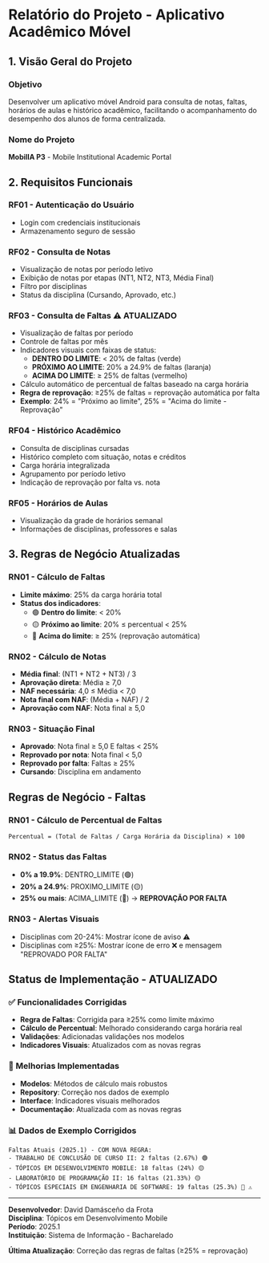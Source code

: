 # Relatório do Projeto - Aplicativo Acadêmico Móvel

## 1. Visão Geral do Projeto

### Objetivo
Desenvolver um aplicativo móvel Android para consulta de notas, faltas, horários de aulas e histórico acadêmico, facilitando o acompanhamento do desempenho dos alunos de forma centralizada.

### Nome do Projeto
**MobilIA P3** - Mobile Institutional Academic Portal

## 2. Requisitos Funcionais

### RF01 - Autenticação do Usuário
- Login com credenciais institucionais
- Armazenamento seguro de sessão

### RF02 - Consulta de Notas
- Visualização de notas por período letivo
- Exibição de notas por etapas (NT1, NT2, NT3, Média Final)
- Filtro por disciplinas
- Status da disciplina (Cursando, Aprovado, etc.)

### RF03 - Consulta de Faltas ⚠️ **ATUALIZADO**
- Visualização de faltas por período
- Controle de faltas por mês
- Indicadores visuais com faixas de status:
  - **DENTRO DO LIMITE**: < 20% de faltas (verde)
  - **PRÓXIMO AO LIMITE**: 20% a 24.9% de faltas (laranja)  
  - **ACIMA DO LIMITE**: ≥ 25% de faltas (vermelho)
- Cálculo automático de percentual de faltas baseado na carga horária
- **Regra de reprovação**: ≥25% de faltas = reprovação automática por falta
- **Exemplo**: 24% = "Próximo ao limite", 25% = "Acima do limite - Reprovação"

### RF04 - Histórico Acadêmico
- Consulta de disciplinas cursadas
- Histórico completo com situação, notas e créditos
- Carga horária integralizada
- Agrupamento por período letivo
- Indicação de reprovação por falta vs. nota

### RF05 - Horários de Aulas
- Visualização da grade de horários semanal
- Informações de disciplinas, professores e salas

## 3. Regras de Negócio Atualizadas

### RN01 - Cálculo de Faltas
- **Limite máximo**: 25% da carga horária total
- **Status dos indicadores**:
  - 🟢 **Dentro do limite**: < 20%
  - 🟡 **Próximo ao limite**: 20% ≤ percentual < 25%
  - 🔴 **Acima do limite**: ≥ 25% (reprovação automática)

### RN02 - Cálculo de Notas
- **Média final**: (NT1 + NT2 + NT3) / 3
- **Aprovação direta**: Média ≥ 7,0
- **NAF necessária**: 4,0 ≤ Média < 7,0
- **Nota final com NAF**: (Média + NAF) / 2
- **Aprovação com NAF**: Nota final ≥ 5,0

### RN03 - Situação Final
- **Aprovado**: Nota final ≥ 5,0 E faltas < 25%
- **Reprovado por nota**: Nota final < 5,0
- **Reprovado por falta**: Faltas ≥ 25%
- **Cursando**: Disciplina em andamento

## Regras de Negócio - Faltas

### RN01 - Cálculo de Percentual de Faltas
```
Percentual = (Total de Faltas / Carga Horária da Disciplina) × 100
```

### RN02 - Status das Faltas
- **0% a 19.9%**: DENTRO_LIMITE (🟢)
- **20% a 24.9%**: PROXIMO_LIMITE (🟡) 
- **25% ou mais**: ACIMA_LIMITE (🔴) → **REPROVAÇÃO POR FALTA**

### RN03 - Alertas Visuais
- Disciplinas com 20-24%: Mostrar ícone de aviso ⚠️
- Disciplinas com ≥25%: Mostrar ícone de erro ❌ e mensagem "REPROVADO POR FALTA"

## Status de Implementação - **ATUALIZADO** 

### ✅ Funcionalidades Corrigidas
- **Regra de Faltas**: Corrigida para ≥25% como limite máximo
- **Cálculo de Percentual**: Melhorado considerando carga horária real
- **Validações**: Adicionadas validações nos modelos
- **Indicadores Visuais**: Atualizados com as novas regras

### 🔄 Melhorias Implementadas
- **Modelos**: Métodos de cálculo mais robustos
- **Repository**: Correção nos dados de exemplo
- **Interface**: Indicadores visuais melhorados
- **Documentação**: Atualizada com as novas regras

### 📊 Dados de Exemplo Corrigidos
```
Faltas Atuais (2025.1) - COM NOVA REGRA:
- TRABALHO DE CONCLUSÃO DE CURSO II: 2 faltas (2.67%) 🟢
- TÓPICOS EM DESENVOLVIMENTO MOBILE: 18 faltas (24%) 🟡
- LABORATÓRIO DE PROGRAMAÇÃO II: 16 faltas (21.33%) 🟡  
- TÓPICOS ESPECIAIS EM ENGENHARIA DE SOFTWARE: 19 faltas (25.3%) 🔴 ⚠️
```

---

**Desenvolvedor**: David Damásceño da Frota  
**Disciplina**: Tópicos em Desenvolvimento Mobile  
**Período**: 2025.1  
**Instituição**: Sistema de Informação - Bacharelado

**Última Atualização**: Correção das regras de faltas (≥25% = reprovação)
